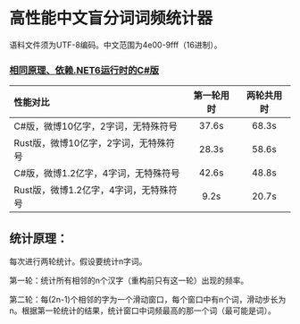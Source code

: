 # 高性能中文盲分词词频统计器

语料文件须为UTF-8编码。中文范围为4e00-9fff（16进制）。

### [相同原理、依赖.NET6运行时的C#版](https://github.com/GarthTB/WordFreqCounter)

| 性能对比 | 第一轮用时 | 两轮共用时 |
| :- | :-: | :-: |
| C#版，微博10亿字，2字词，无特殊符号 | 37.6s | 68.3s |
| Rust版，微博10亿字，2字词，无特殊符号 | 28.3s | 58.6s |
| C#版，微博1.2亿字，4字词，无特殊符号 | 42.6s | 48.8s |
| Rust版，微博1.2亿字，4字词，无特殊符号 | 9.2s | 20.7s |

## 统计原理：

每次进行两轮统计。假设要统计n字词。

第一轮：统计所有相邻的n个汉字（重构前只有这一轮）出现的频率。

第二轮：每(2n-1)个相邻的字为一个滑动窗口，每个窗口中有n个词，滑动步长为n。根据第一轮统计的结果，统计窗口中词频最高的那一个词（最可能是词）。
